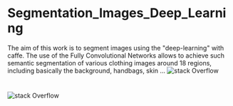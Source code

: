 # Segmentation_Images_Deep_Learning
The aim of this work is to segment images using  the "deep-learning" with caffe. 
The use of the Fully Convolutional Networks  allows to achieve  such semantic segmentation  of various clothing  images  around  18 regions, including basically the background, handbags, skin ... 
![stack Overflow](https://github.com/Anisou20/Segmentation_Images_Deep_Learning/blob/master/examples/good_exemple_sac_main.png)
#
![stack Overflow](https://github.com/Anisou20/Segmentation_Images_Deep_Learning/blob/master/examples/gfigure_karama.png)
